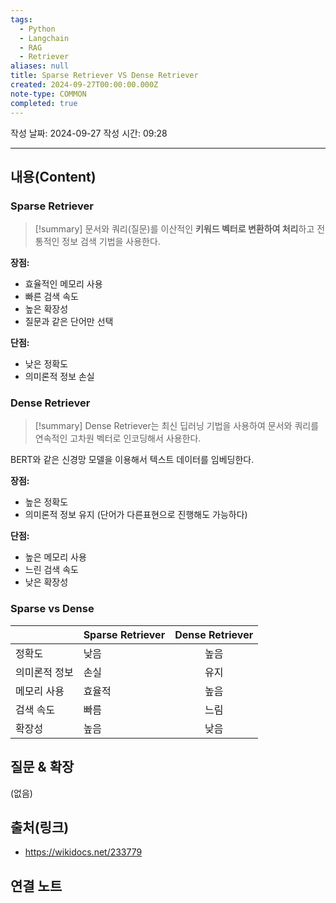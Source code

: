 ```yaml
---
tags:
  - Python
  - Langchain
  - RAG
  - Retriever
aliases: null
title: Sparse Retriever VS Dense Retriever
created: 2024-09-27T00:00:00.000Z
note-type: COMMON
completed: true
---
```

작성 날짜: 2024-09-27
작성 시간: 09:28


----
## 내용(Content)

### Sparse Retriever

>[!summary]
>문서와 쿼리(질문)를 이산적인 **키워드 벡터로 변환하여 처리**하고 전통적인 정보 검색 기법을 사용한다.

**장점:**

- 효율적인 메모리 사용
- 빠른 검색 속도
- 높은 확장성
- 질문과 같은 단어만 선택

**단점:**

- 낮은 정확도 
- 의미론적 정보 손실


### Dense Retriever

>[!summary]
>Dense Retriever는 최신 딥러닝 기법을 사용하여 문서와 쿼리를 연속적인 고차원 벡터로 인코딩해서 사용한다.

BERT와 같은 신경망 모델을 이용해서 텍스트 데이터를 임베딩한다.

**장점:**

- 높은 정확도
- 의미론적 정보 유지 (단어가 다른표현으로 진행해도 가능하다)

**단점:**

- 높은 메모리 사용
- 느린 검색 속도
- 낮은 확장성

### Sparse vs Dense

|         | Sparse Retriever | Dense Retriever |
| ------- | ---------------- | :-------------: |
| 정확도     | 낮음               |       높음        |
| 의미론적 정보 | 손실               |       유지        |
| 메모리 사용  | 효율적              |       높음        |
| 검색 속도   | 빠름               |       느림        |
| 확장성     | 높음               |       낮음        |

## 질문 & 확장

(없음)

## 출처(링크)

- https://wikidocs.net/233779

## 연결 노트










